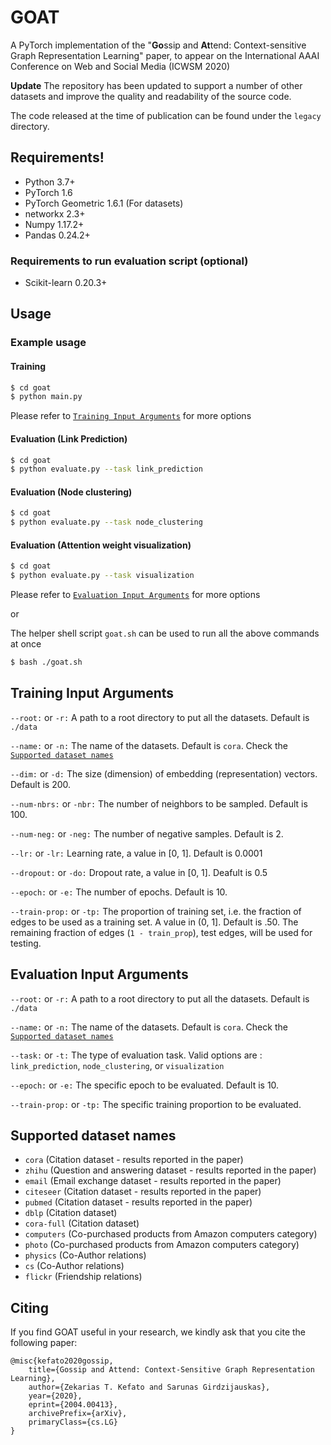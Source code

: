 # GOAT

A PyTorch implementation of the "**Go**ssip and **At**tend: Context-sensitive Graph Representation Learning" paper, to appear on the International AAAI Conference on Web and Social Media (ICWSM 2020)

**Update** The repository has been updated to support a number of other datasets and improve the quality and readability of the source code. 

The code released at the time of publication can be found under the ```legacy``` directory.

Requirements!
-------------

  - Python 3.7+
  - PyTorch 1.6
  - PyTorch Geometric 1.6.1 (For datasets)
  - networkx 2.3+
  - Numpy 1.17.2+
  - Pandas 0.24.2+ 
### Requirements to run evaluation script (optional)
  - Scikit-learn 0.20.3+ 
  
  
Usage
-----

### Example usage

#### Training

```sh
$ cd goat
$ python main.py
```

Please refer to [```Training Input Arguments```](#Training-Input-Arguments) for more options

#### Evaluation (Link Prediction)

```sh
$ cd goat
$ python evaluate.py --task link_prediction
```

#### Evaluation (Node clustering)

```sh
$ cd goat
$ python evaluate.py --task node_clustering
```

#### Evaluation (Attention weight visualization)

```sh
$ cd goat
$ python evaluate.py --task visualization
```
Please refer to [```Evaluation Input Arguments```](#Evaluation-Input-Arguments) for more options

or 

The helper shell script ```goat.sh``` can be used to run all the above commands at once 

```sh
$ bash ./goat.sh
```


Training Input Arguments
------------------------


`--root:` or `-r:` 
A path to a root directory to put all the datasets. Default is ```./data```

`--name:` or `-n:`
The name of the datasets. Default is ```cora```. Check the [```Supported dataset names```](#Supported-dataset-names) 

`--dim:` or `-d:`
The size (dimension) of embedding (representation) vectors. Default is 200.

`--num-nbrs:` or `-nbr:`
The number of neighbors to be sampled. Default is 100.

`--num-neg:` or `-neg:`
The number of negative samples. Default is 2.

`--lr:` or `-lr:`
Learning rate, a value in [0, 1]. Default is 0.0001

`--dropout:` or `-do:`
Dropout rate, a value in [0, 1]. Deafult is 0.5

`--epoch:` or `-e:`
The number of epochs. Default is 10.

`--train-prop:` or `-tp:`
The proportion of training set, i.e. the fraction of edges to be used as a training set. A value in (0, 1]. Default is .50. The remaining fraction of edges (```1 - train_prop```), test edges, will be used for testing.


Evaluation Input Arguments
------------------------


`--root:` or `-r:` 
A path to a root directory to put all the datasets. Default is ```./data```

`--name:` or `-n:`
The name of the datasets. Default is ```cora```. Check the [```Supported dataset names```](#Supported-dataset-names) 

`--task:` or `-t:`
The type of evaluation task. Valid options are : ```link_prediction```, ```node_clustering```, or ```visualization```

`--epoch:` or `-e:`
The specific epoch to be evaluated. Default is 10.

`--train-prop:` or `-tp:`
The specific training proportion to be evaluated.


Supported dataset names
-----------------------
 - ```cora``` (Citation dataset - results reported in the paper)
 - ```zhihu``` (Question and answering dataset - results reported in the paper)
 - ```email``` (Email exchange dataset - results reported in the paper)
 - ```citeseer``` (Citation dataset - results reported in the paper)
 - ```pubmed``` (Citation dataset - results reported in the paper)
 - ```dblp``` (Citation dataset)
 - ```cora-full``` (Citation dataset)
 - ```computers``` (Co-purchased products from Amazon computers category)
 - ```photo``` (Co-purchased products from Amazon computers category)
 - ```physics``` (Co-Author relations)
 - ```cs``` (Co-Author relations)
 - ```flickr``` (Friendship relations)

Citing
------

If you find GOAT useful in your research, we kindly ask that you cite the following paper:

```
@misc{kefato2020gossip,
    title={Gossip and Attend: Context-Sensitive Graph Representation Learning},
    author={Zekarias T. Kefato and Sarunas Girdzijauskas},
    year={2020},
    eprint={2004.00413},
    archivePrefix={arXiv},
    primaryClass={cs.LG}
}
```


